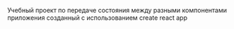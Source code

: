 Учебный проект по передаче состояния между разными компонентами приложения созданный с использованием create react app
